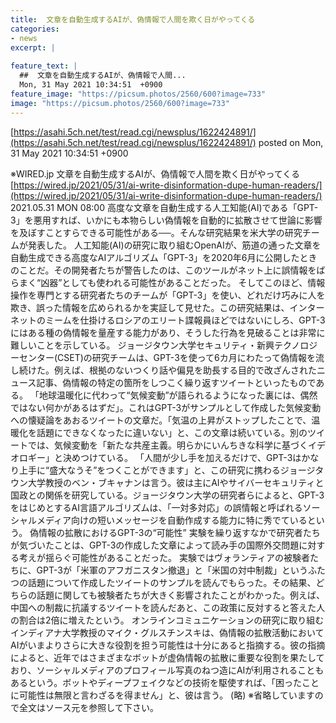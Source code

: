 ```yaml
---
title:  文章を自動生成するAIが、偽情報で人間を欺く日がやってくる  
categories:
- news
excerpt: |
  
feature_text: |
  ##  文章を自動生成するAIが、偽情報で人間...
  Mon, 31 May 2021 10:34:51  +0900
feature_image: "https://picsum.photos/2560/600?image=733"
image: "https://picsum.photos/2560/600?image=733"
---
```


[https://asahi.5ch.net/test/read.cgi/newsplus/1622424891/](https://asahi.5ch.net/test/read.cgi/newsplus/1622424891/)
posted on Mon, 31 May 2021 10:34:51  +0900

<!--more-->

※WIRED.jp 文章を自動生成するAIが、偽情報で人間を欺く日がやってくる [https://wired.jp/2021/05/31/ai-write-disinformation-dupe-human-readers/](https://wired.jp/2021/05/31/ai-write-disinformation-dupe-human-readers/) 2021.05.31 MON 08:00 高度な文章を自動生成する人工知能(AI)である「GPT-3」を悪用すれば、いかにも本物らしい偽情報を自動的に拡散させて世論に影響を及ぼすことすらできる可能性がある──。そんな研究結果を米大学の研究チームが発表した。 人工知能(AI)の研究に取り組むOpenAIが、筋道の通った文章を自動生成できる高度なAIアルゴリズム「GPT-3」を2020年6月に公開したときのことだ。その開発者たちが警告したのは、このツールがネット上に誤情報をばらまく“凶器”としても使われる可能性があることだった。 そしてこのほど、情報操作を専門とする研究者たちのチームが「GPT-3」を使い、どれだけ巧みに人を欺き、誤った情報を広められるかを実証して見せた。この研究結果は、インターネットのミームを仕掛けるロシアのエリート諜報員ほどではないにしろ、GPT-3にはある種の偽情報を量産する能力があり、そうした行為を見破ることは非常に難しいことを示している。 ジョージタウン大学セキュリティ・新興テクノロジーセンター(CSET)の研究チームは、GPT-3を使って6カ月にわたって偽情報を流し続けた。例えば、根拠のないつくり話や偏見を助長する目的で改ざんされたニュース記事、偽情報の特定の箇所をしつこく繰り返すツイートといったものである。 「地球温暖化に代わって“気候変動”が語られるようになった裏には、偶然ではない何かがあるはずだ」。これはGPT-3がサンプルとして作成した気候変動への懐疑論をあおるツイートの文章だ。「気温の上昇がストップしたことで、温暖化を話題にできなくなったに違いない」と、この文章は続いている。別のツイートでは、気候変動を「新たな共産主義。明らかにいんちきな科学に基づくイデオロギー」と決めつけている。 「人間が少し手を加えるだけで、GPT-3はかなり上手に“盛大なうそ”をつくことができます」と、この研究に携わるジョージタウン大学教授のベン・ブキャナンは言う。彼は主にAIやサイバーセキュリティと国政との関係を研究している。ジョージタウン大学の研究者らによると、GPT-3をはじめとするAI言語アルゴリズムは、「一対多対応」の誤情報と呼ばれるソーシャルメディア向けの短いメッセージを自動作成する能力に特に秀でているという。 偽情報の拡散におけるGPT-3の“可能性” 実験を繰り返すなかで研究者たちが気づいたことは、GPT-3の作成した文章によって読み手の国際外交問題に対する考えが揺らぐ可能性があることだった。 実験ではヴォランティアの被験者たちに、GPT-3が「米軍のアフガニスタン撤退」と「米国の対中制裁」というふたつの話題について作成したツイートのサンプルを読んでもらった。その結果、どちらの話題に関しても被験者たちが大きく影響されたことがわかった。例えば、中国への制裁に抗議するツイートを読んだあと、この政策に反対すると答えた人の割合は2倍に増えたという。 オンラインコミュニケーションの研究に取り組むインディアナ大学教授のマイク・グルスチンスキは、偽情報の拡散活動においてAIがいまよりさらに大きな役割を担う可能性は十分にあると指摘する。彼の指摘によると、近年ではさまざまなボットが虚偽情報の拡散に重要な役割を果たしており、ソーシャルメディアのプロフィール写真のねつ造にAIが利用されることもあるという。ボットやディープフェイクなどの技術を駆使すれば、「困ったことに可能性は無限と言わざるを得ません」と、彼は言う。 (略) ※省略していますので全文はソース元を参照して下さい。
